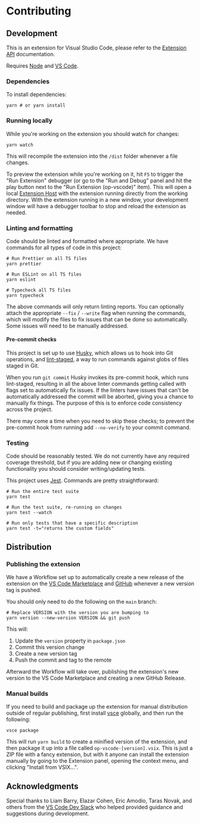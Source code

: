 # Contributing

## Development

This is an extension for Visual Studio Code, please refer to the [Extension API](https://code.visualstudio.com/api) documentation.

Requires [Node](https://nodejs.org/en/) and [VS Code](https://code.visualstudio.com/).

### Dependencies

To install dependencies:

```shell
yarn # or yarn install
```

### Running locally

While you're working on the extension you should watch for changes:

```shell
yarn watch
```

This will recompile the extension into the `/dist` folder whenever a file changes.

To preview the extension while you're working on it, hit `F5` to trigger the "Run Extension" debugger (or go to the "Run and Debug" panel and hit the play button next to the "Run Extension (op-vscode)" item). This will open a local [Extension Host](https://code.visualstudio.com/api/advanced-topics/extension-host) with the extension running directly from the working directory. With the extension running in a new window, your development window will have a debugger toolbar to stop and reload the extension as needed.

### Linting and formatting

Code should be linted and formatted where appropriate. We have commands for all types of code in this project:

```shell
# Run Prettier on all TS files
yarn prettier

# Run ESLint on all TS files
yarn eslint

# Typecheck all TS files
yarn typecheck
```

The above commands will only return linting reports. You can optionally attach the appropriate `--fix` / `--write` flag when running the commands, which will modify the files to fix issues that can be done so automatically. Some issues will need to be manually addressed.

#### Pre-commit checks

This project is set up to use [Husky](https://typicode.github.io/husky/), which allows us to hook into Git operations, and [lint-staged](https://www.npmjs.com/package/lint-staged), a way to run commands against globs of files staged in Git.

When you run `git commit` Husky invokes its pre-commit hook, which runs lint-staged, resulting in all the above linter commands getting called with flags set to automatically fix issues. If the linters have issues that can't be automatically addressed the commit will be aborted, giving you a chance to manually fix things. The purpose of this is to enforce code consistency across the project.

There may come a time when you need to skip these checks; to prevent the pre-commit hook from running add `--no-verify` to your commit command.

### Testing

Code should be reasonably tested. We do not currently have any required coverage threshold, but if you are adding new or changing existing functionality you should consider writing/updating tests.

This project uses [Jest](https://jestjs.io/). Commands are pretty straightforward:

```shell
# Run the entire test suite
yarn test

# Run the test suite, re-running on changes
yarn test --watch

# Run only tests that have a specific description
yarn test -t="returns the custom fields"
```

## Distribution

### Publishing the extension

We have a Workflow set up to automatically create a new release of the extension on the [VS Code Marketplace](https://marketplace.visualstudio.com/items?itemName=1Password.op-vscode) and [GitHub](https://github.com/1Password/op-vscode/releases) whenever a new version tag is pushed.

You should only need to do the following on the `main` branch:

```shell
# Replace VERSION with the version you are bumping to
yarn version --new-version VERSION && git push
```

This will:

1. Update the `version` property in `package.json`
2. Commit this version change
3. Create a new version tag
4. Push the commit and tag to the remote

Afterward the Workflow will take over, publishing the extension's new version to the VS Code Marketplace and creating a new GitHub Release.

### Manual builds

If you need to build and package up the extension for manual distribution outside of regular publishing, first install [vsce](https://github.com/microsoft/vscode-vsce) globally, and then run the following:

```shell
vsce package
```

This will run `yarn build` to create a minified version of the extension, and then package it up into a file called `op-vscode-[version].vsix`. This is just a ZIP file with a fancy extension, but with it anyone can install the extension manually by going to the Extension panel, opening the context menu, and clicking "Install from VSIX...".

## Acknowledgments

Special thanks to Liam Barry, Elazar Cohen, Eric Amodio, Taras Novak, and others from the [VS Code Dev Slack](https://aka.ms/vscode-dev-community) who helped provided guidance and suggestions during development.
